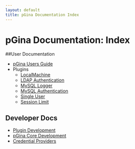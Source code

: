 ```yaml
---
layout: default
title: pGina Documentation Index
---
```


pGina Documentation: Index
===========================

##User Documentation

* [pGina Users Guide](user.html)
* Plugins
   * [LocalMachine]()
   * [LDAP Authentication](ldap.html)
   * [MySQL Logger]()
   * [MySQL Authentication]()
   * [Single User]()
   * [Session Limit]()

## Developer Docs

* [Plugin Development](plugins.html)
* [pGina Core Development](core.html)
* [Credential Providers](cp.html)
  